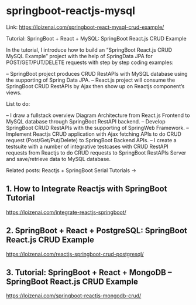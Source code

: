 # springboot-reactjs-mysql
Link: https://loizenai.com/springboot-react-mysql-crud-example/

Tutorial: SpringBoot + React + MySQL: SpringBoot React.js CRUD Example

In the tutorial, I introduce how to build an “SpringBoot React.js CRUD MySQL Example” project with the help of SpringData JPA for POST/GET/PUT/DELETE requests with step by step coding examples:

– SpringBoot project produces CRUD RestAPIs with MySQL database using the supporting of Spring Data JPA. – React.js project will consume the SpringBoot CRUD RestAPIs by Ajax then show up on Reactjs component’s views.

List to do:

– I draw a fullstack overview Diagram Architecture from React.js Frontend to MySQL database through SpringBoot RestAPI backend. – Develop SpringBoot CRUD RestAPIs with the supporting of SpringWeb Framework. – Implement Reactjs CRUD application with Ajax fetching APIs to do CRUD request (Post/Get/Put/Delete) to SpringBoot Backend APIs. – I create a testsuite with a number of integrative testcases with CRUD RestAPI requests from Reactjs to do CRUD requests to SpringBoot RestAPIs Server and save/retrieve data to MySQL database.

Related posts: Reactjs + SpringBoot Serial Tutorials ->

## 1. How to Integrate Reactjs with SpringBoot Tutorial 
https://loizenai.com/integrate-reactjs-springboot/

## 2. SpringBoot + React + PostgreSQL: SpringBoot React.js CRUD Example 
https://loizenai.com/reactjs-springboot-crud-postgresql/

## 3. Tutorial: SpringBoot + React + MongoDB – SpringBoot React.js CRUD Example 
https://loizenai.com/springboot-reactjs-mongodb-crud/
